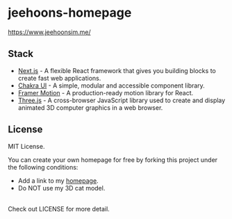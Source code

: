 # jeehoons-homepage
https://www.jeehoonsim.me/

## Stack
- <a href='https://nextjs.org/'>Next.js</a> - A flexible React framework that gives you building blocks to create fast web applications.
- <a href='https://chakra-ui.com/'>Chakra UI</a> - A simple, modular and accessible component library.
- <a href='https://www.framer.com/motion/'>Framer Motion</a> - A production-ready motion library for React.
- <a href='https://threejs.org/'>Three.js</a> - A cross-browser JavaScript library used to create and display animated 3D computer graphics in a web browser.

## License

MIT License.

You can create your own homepage for free by forking this project under the following conditions:

- Add a link to my <a href="https://www.jeehoonsim.me/">homepage</a>.
- Do NOT use my 3D cat model. 
</br>
Check out LICENSE for more detail.
